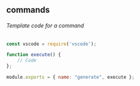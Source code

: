 ## commands

###### Template code for a command
```js
const vscode = require('vscode');

function execute() {
    // Code
};

module.exports = { name: "generate", execute };
```